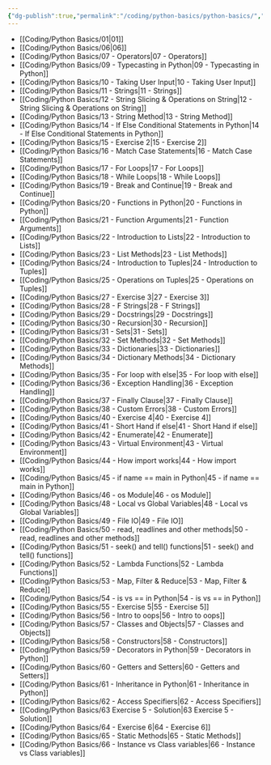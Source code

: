 ```yaml
---
{"dg-publish":true,"permalink":"/coding/python-basics/python-basics/","dgPassFrontmatter":true,"noteIcon":"3","created":"2023-12-10T08:54:08.076+05:30","updated":"2024-02-16T16:53:27.837+05:30"}
---
```



- [[Coding/Python Basics/01\|01]]
- [[Coding/Python Basics/06\|06]]
- [[Coding/Python Basics/07 - Operators\|07 - Operators]]
- [[Coding/Python Basics/09 - Typecasting in Python\|09 - Typecasting in Python]]
- [[Coding/Python Basics/10 - Taking User Input\|10 - Taking User Input]]
- [[Coding/Python Basics/11 - Strings\|11 - Strings]]
- [[Coding/Python Basics/12 - String Slicing & Operations on String\|12 - String Slicing & Operations on String]]
- [[Coding/Python Basics/13 - String Method\|13 - String Method]]
- [[Coding/Python Basics/14 - If Else Conditional Statements in Python\|14 - If Else Conditional Statements in Python]]
- [[Coding/Python Basics/15 - Exercise 2\|15 - Exercise 2]]
- [[Coding/Python Basics/16 - Match Case Statements\|16 - Match Case Statements]]
- [[Coding/Python Basics/17 - For Loops\|17 - For Loops]]
- [[Coding/Python Basics/18 - While Loops\|18 - While Loops]]
- [[Coding/Python Basics/19 - Break and Continue\|19 - Break and Continue]]
- [[Coding/Python Basics/20 - Functions in Python\|20 - Functions in Python]]
- [[Coding/Python Basics/21 - Function Arguments\|21 - Function Arguments]]
- [[Coding/Python Basics/22 - Introduction to Lists\|22 - Introduction to Lists]]
- [[Coding/Python Basics/23 - List Methods\|23 - List Methods]]
- [[Coding/Python Basics/24 - Introduction to Tuples\|24 - Introduction to Tuples]]
- [[Coding/Python Basics/25 - Operations on Tuples\|25 - Operations on Tuples]]
- [[Coding/Python Basics/27 - Exercise 3\|27 - Exercise 3]]
- [[Coding/Python Basics/28 - F Strings\|28 - F Strings]]
- [[Coding/Python Basics/29 - Docstrings\|29 - Docstrings]]
- [[Coding/Python Basics/30 - Recursion\|30 - Recursion]]
- [[Coding/Python Basics/31 - Sets\|31 - Sets]]
- [[Coding/Python Basics/32 -  Set Methods\|32 -  Set Methods]]
- [[Coding/Python Basics/33 - Dictionaries\|33 - Dictionaries]]
- [[Coding/Python Basics/34 - Dictionary Methods\|34 - Dictionary Methods]]
- [[Coding/Python Basics/35 - For loop with else\|35 - For loop with else]]
- [[Coding/Python Basics/36 - Exception Handling\|36 - Exception Handling]]
- [[Coding/Python Basics/37 - Finally Clause\|37 - Finally Clause]]
- [[Coding/Python Basics/38 - Custom Errors\|38 - Custom Errors]]
- [[Coding/Python Basics/40 - Exercise 4\|40 - Exercise 4]]
- [[Coding/Python Basics/41 - Short Hand if else\|41 - Short Hand if else]]
- [[Coding/Python Basics/42 - Enumerate\|42 - Enumerate]]
- [[Coding/Python Basics/43 - Virtual Environment\|43 - Virtual Environment]]
- [[Coding/Python Basics/44 - How import works\|44 - How import works]]
- [[Coding/Python Basics/45 - if name == main in Python\|45 - if name == main in Python]]
- [[Coding/Python Basics/46 - os Module\|46 - os Module]]
- [[Coding/Python Basics/48 - Local vs Global Variables\|48 - Local vs Global Variables]]
- [[Coding/Python Basics/49 - File IO\|49 - File IO]]
- [[Coding/Python Basics/50 - read, readlines and other methods\|50 - read, readlines and other methods]]
- [[Coding/Python Basics/51 - seek() and tell() functions\|51 - seek() and tell() functions]]
- [[Coding/Python Basics/52 - Lambda Functions\|52 - Lambda Functions]]
- [[Coding/Python Basics/53 - Map, Filter & Reduce\|53 - Map, Filter & Reduce]]
- [[Coding/Python Basics/54 - is vs == in Python\|54 - is vs == in Python]]
- [[Coding/Python Basics/55 - Exercise 5\|55 - Exercise 5]]
- [[Coding/Python Basics/56 - Intro to oops\|56 - Intro to oops]]
- [[Coding/Python Basics/57 - Classes and Objects\|57 - Classes and Objects]]
- [[Coding/Python Basics/58 - Constructors\|58 - Constructors]]
- [[Coding/Python Basics/59 - Decorators in Python\|59 - Decorators in Python]]
- [[Coding/Python Basics/60 - Getters and Setters\|60 - Getters and Setters]]
- [[Coding/Python Basics/61 - Inheritance in Python\|61 - Inheritance in Python]]
- [[Coding/Python Basics/62 - Access Specifiers\|62 - Access Specifiers]]
- [[Coding/Python Basics/63 Exercise 5 - Solution\|63 Exercise 5 - Solution]]
- [[Coding/Python Basics/64 - Exercise 6\|64 - Exercise 6]]
- [[Coding/Python Basics/65 - Static Methods\|65 - Static Methods]]
- [[Coding/Python Basics/66 - Instance vs Class variables\|66 - Instance vs Class variables]]


